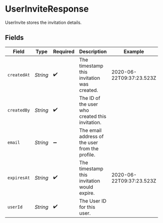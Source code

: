 # UserInviteResponse

UserInvite stores the invitation details.


## Fields

| Field                                           | Type                                            | Required                                        | Description                                     | Example                                         |
| ----------------------------------------------- | ----------------------------------------------- | ----------------------------------------------- | ----------------------------------------------- | ----------------------------------------------- |
| `createdAt`                                     | *String*                                        | :heavy_check_mark:                              | The timestamp this invitation was created.      | 2020-06-22T09:37:23.523Z                        |
| `createdBy`                                     | *String*                                        | :heavy_check_mark:                              | The ID of the user who created this invitation. |                                                 |
| `email`                                         | *String*                                        | :heavy_minus_sign:                              | The email address of the user from the profile. |                                                 |
| `expiresAt`                                     | *String*                                        | :heavy_check_mark:                              | The timestamp this invitation would expire.     | 2020-06-22T09:37:23.523Z                        |
| `userId`                                        | *String*                                        | :heavy_check_mark:                              | The User ID for this user.                      |                                                 |
